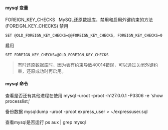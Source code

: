 
#### mysql 变量
FOREIGN_KEY_CHECKS  
MySQL还原数据库，禁用和启用外键约束的方法(FOREIGN_KEY_CHECKS) 
禁用

    SET @OLD_FOREIGN_KEY_CHECKS=@@FOREIGN_KEY_CHECKS, FOREIGN_KEY_CHECKS=0
 
启用

    SET FOREIGN_KEY_CHECKS=@OLD_FOREIGN_KEY_CHECKS
> 有时还原数据库时，因为表有约束导致40014错误，可以通过关闭外键约束，还原成功时再启用。

#### mysql 命令
查看是否还有其他进程在使用
mysql -uroot -proot -h127.0.0.1 -P3306 -e 'show processlist;'

备份数据
mysqldump -uroot -proot express_user > ~/expressuser.sql

查看mysql是否运行
ps aux | grep mysql
